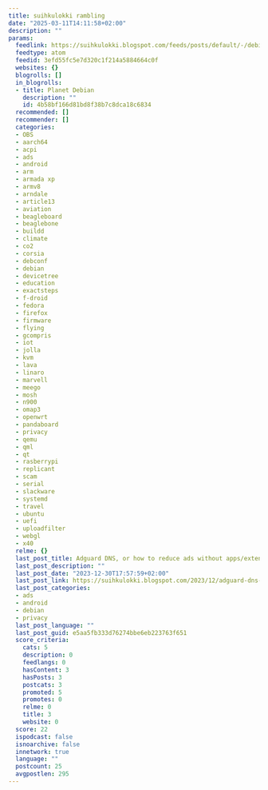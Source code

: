 ```yaml
---
title: suihkulokki rambling
date: "2025-03-11T14:11:58+02:00"
description: ""
params:
  feedlink: https://suihkulokki.blogspot.com/feeds/posts/default/-/debian
  feedtype: atom
  feedid: 3efd55fc5e7d320c1f214a5884664c0f
  websites: {}
  blogrolls: []
  in_blogrolls:
  - title: Planet Debian
    description: ""
    id: 4b58bf166d81bd8f38b7c8dca18c6834
  recommended: []
  recommender: []
  categories:
  - OBS
  - aarch64
  - acpi
  - ads
  - android
  - arm
  - armada xp
  - armv8
  - arndale
  - article13
  - aviation
  - beagleboard
  - beaglebone
  - buildd
  - climate
  - co2
  - corsia
  - debconf
  - debian
  - devicetree
  - education
  - exactsteps
  - f-droid
  - fedora
  - firefox
  - firmware
  - flying
  - gcompris
  - iot
  - jolla
  - kvm
  - lava
  - linaro
  - marvell
  - meego
  - mosh
  - n900
  - omap3
  - openwrt
  - pandaboard
  - privacy
  - qemu
  - qml
  - qt
  - rasberrypi
  - replicant
  - scam
  - serial
  - slackware
  - systemd
  - travel
  - ubuntu
  - uefi
  - uploadfilter
  - webgl
  - x40
  relme: {}
  last_post_title: Adguard DNS, or how to reduce ads without apps/extensions
  last_post_description: ""
  last_post_date: "2023-12-30T17:57:59+02:00"
  last_post_link: https://suihkulokki.blogspot.com/2023/12/adguard-dns-or-how-to-reduce-ads.html
  last_post_categories:
  - ads
  - android
  - debian
  - privacy
  last_post_language: ""
  last_post_guid: e5aa5fb333d76274bbe6eb223763f651
  score_criteria:
    cats: 5
    description: 0
    feedlangs: 0
    hasContent: 3
    hasPosts: 3
    postcats: 3
    promoted: 5
    promotes: 0
    relme: 0
    title: 3
    website: 0
  score: 22
  ispodcast: false
  isnoarchive: false
  innetwork: true
  language: ""
  postcount: 25
  avgpostlen: 295
---
```

